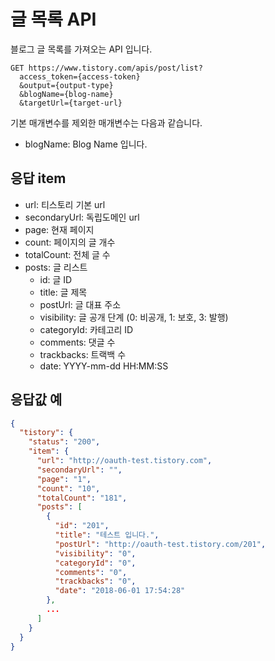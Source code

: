 # 글 목록 API

블로그 글 목록를 가져오는 API 입니다.

```
GET https://www.tistory.com/apis/post/list?
  access_token={access-token}
  &output={output-type}
  &blogName={blog-name}
  &targetUrl={target-url}
```

기본 매개변수를 제외한 매개변수는 다음과 같습니다.

- blogName: Blog Name 입니다.

## 응답 item

- url: 티스토리 기본 url
- secondaryUrl: 독립도메인 url
- page: 현재 페이지
- count: 페이지의 글 개수
- totalCount: 전체 글 수
- posts: 글 리스트
  - id: 글 ID
  - title: 글 제목
  - postUrl: 글 대표 주소
  - visibility: 글 공개 단계 (0: 비공개, 1: 보호, 3: 발행)
  - categoryId: 카테고리 ID
  - comments: 댓글 수
  - trackbacks: 트랙백 수
  - date: YYYY-mm-dd HH:MM:SS

## 응답값 예

```json
{
  "tistory": {
    "status": "200",
    "item": {
      "url": "http://oauth-test.tistory.com",
      "secondaryUrl": "",
      "page": "1",
      "count": "10",
      "totalCount": "181",
      "posts": [
        {
          "id": "201",
          "title": "테스트 입니다.",
          "postUrl": "http://oauth-test.tistory.com/201",
          "visibility": "0",
          "categoryId": "0",
          "comments": "0",
          "trackbacks": "0",
          "date": "2018-06-01 17:54:28"
        },
        ...
      ]
    }
  }
}
```
